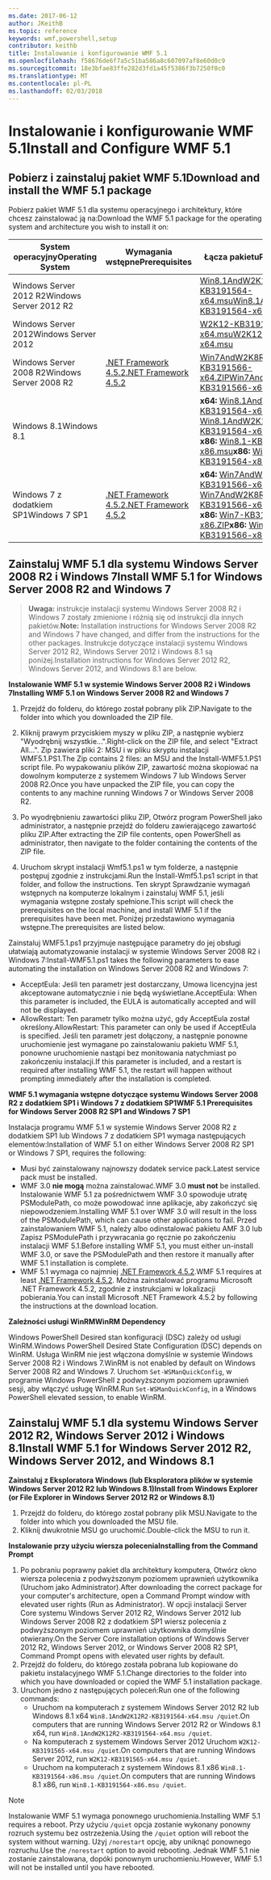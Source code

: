 ```yaml
---
ms.date: 2017-06-12
author: JKeithB
ms.topic: reference
keywords: wmf,powershell,setup
contributor: keithb
title: Instalowanie i konfigurowanie WMF 5.1
ms.openlocfilehash: f58676de6f7a5c51ba586a8c607097af8e60d0c9
ms.sourcegitcommit: 18e3bfae83ffe282d3fd1a45f5386f3b7250f0c0
ms.translationtype: MT
ms.contentlocale: pl-PL
ms.lasthandoff: 02/03/2018
---
```

# <a name="install-and-configure-wmf-51"></a><span data-ttu-id="84be0-103">Instalowanie i konfigurowanie WMF 5.1</span><span class="sxs-lookup"><span data-stu-id="84be0-103">Install and Configure WMF 5.1</span></span> #


## <a name="download-and-install-the-wmf-51-package"></a><span data-ttu-id="84be0-104">Pobierz i zainstaluj pakiet WMF 5.1</span><span class="sxs-lookup"><span data-stu-id="84be0-104">Download and install the WMF 5.1 package</span></span>

<span data-ttu-id="84be0-105">Pobierz pakiet WMF 5.1 dla systemu operacyjnego i architektury, które chcesz zainstalować ją na:</span><span class="sxs-lookup"><span data-stu-id="84be0-105">Download the WMF 5.1 package for the operating system and architecture you wish to install it on:</span></span>

| <span data-ttu-id="84be0-106">System operacyjny</span><span class="sxs-lookup"><span data-stu-id="84be0-106">Operating System</span></span>       | <span data-ttu-id="84be0-107">Wymagania wstępne</span><span class="sxs-lookup"><span data-stu-id="84be0-107">Prerequisites</span></span>           | <span data-ttu-id="84be0-108">Łącza pakietu</span><span class="sxs-lookup"><span data-stu-id="84be0-108">Package Links</span></span>                          |
|------------------------|-------------------------|----------------------------------------|
| <span data-ttu-id="84be0-109">Windows Server 2012 R2</span><span class="sxs-lookup"><span data-stu-id="84be0-109">Windows Server 2012 R2</span></span> |                         | <span data-ttu-id="84be0-110">[Win8.1AndW2K12R2-KB3191564-x64.msu][]</span><span class="sxs-lookup"><span data-stu-id="84be0-110">[Win8.1AndW2K12R2-KB3191564-x64.msu][]</span></span> |
| <span data-ttu-id="84be0-111">Windows Server 2012</span><span class="sxs-lookup"><span data-stu-id="84be0-111">Windows Server 2012</span></span>    |                         | <span data-ttu-id="84be0-112">[W2K12-KB3191565-x64.msu][]</span><span class="sxs-lookup"><span data-stu-id="84be0-112">[W2K12-KB3191565-x64.msu][]</span></span>            |
| <span data-ttu-id="84be0-113">Windows Server 2008 R2</span><span class="sxs-lookup"><span data-stu-id="84be0-113">Windows Server 2008 R2</span></span> | <span data-ttu-id="84be0-114">[.NET Framework 4.5.2][]</span><span class="sxs-lookup"><span data-stu-id="84be0-114">[.NET Framework 4.5.2][]</span></span>| <span data-ttu-id="84be0-115">[Win7AndW2K8R2-KB3191566-x64.ZIP][]</span><span class="sxs-lookup"><span data-stu-id="84be0-115">[Win7AndW2K8R2-KB3191566-x64.ZIP][]</span></span>    |
| <span data-ttu-id="84be0-116">Windows 8.1</span><span class="sxs-lookup"><span data-stu-id="84be0-116">Windows 8.1</span></span>            |                         | <span data-ttu-id="84be0-117">**x64:** [Win8.1AndW2K12R2-KB3191564-x64.msu][]</span><span class="sxs-lookup"><span data-stu-id="84be0-117">**x64:** [Win8.1AndW2K12R2-KB3191564-x64.msu][]</span></span></br><span data-ttu-id="84be0-118">**x86:** [Win8.1-KB3191564-x86.msu][]</span><span class="sxs-lookup"><span data-stu-id="84be0-118">**x86:** [Win8.1-KB3191564-x86.msu][]</span></span> |
| <span data-ttu-id="84be0-119">Windows 7 z dodatkiem SP1</span><span class="sxs-lookup"><span data-stu-id="84be0-119">Windows 7 SP1</span></span>          | <span data-ttu-id="84be0-120">[.NET Framework 4.5.2][]</span><span class="sxs-lookup"><span data-stu-id="84be0-120">[.NET Framework 4.5.2][]</span></span>| <span data-ttu-id="84be0-121">**x64:** [Win7AndW2K8R2-KB3191566-x64.ZIP][]</span><span class="sxs-lookup"><span data-stu-id="84be0-121">**x64:** [Win7AndW2K8R2-KB3191566-x64.ZIP][]</span></span></br><span data-ttu-id="84be0-122">**x86:** [Win7-KB3191566-x86.ZIP][]</span><span class="sxs-lookup"><span data-stu-id="84be0-122">**x86:** [Win7-KB3191566-x86.ZIP][]</span></span> |

[.NET Framework 4.5.2]: https://www.microsoft.com/download/details.aspx?id=42642
[W2K12-KB3191565-x64.msu]: https://go.microsoft.com/fwlink/?linkid=839513
[Win7-KB3191566-x86.ZIP]: https://go.microsoft.com/fwlink/?linkid=839522
[Win7AndW2K8R2-KB3191566-x64.ZIP]: https://go.microsoft.com/fwlink/?linkid=839523
[Win8.1-KB3191564-x86.msu]: https://go.microsoft.com/fwlink/?linkid=839521
[Win8.1AndW2K12R2-KB3191564-x64.msu]: https://go.microsoft.com/fwlink/?linkid=839516

## <a name="install-wmf-51-for-windows-server-2008-r2-and-windows-7"></a><span data-ttu-id="84be0-129">Zainstaluj WMF 5.1 dla systemu Windows Server 2008 R2 i Windows 7</span><span class="sxs-lookup"><span data-stu-id="84be0-129">Install WMF 5.1 for Windows Server 2008 R2 and Windows 7</span></span>

> <span data-ttu-id="84be0-130">**Uwaga:** instrukcje instalacji systemu Windows Server 2008 R2 i Windows 7 zostały zmienione i różnią się od instrukcji dla innych pakietów.</span><span class="sxs-lookup"><span data-stu-id="84be0-130">**Note:** Installation instructions for Windows Server 2008 R2 and Windows 7 have changed, and differ from the instructions for the other packages.</span></span> <span data-ttu-id="84be0-131">Instrukcje dotyczące instalacji systemu Windows Server 2012 R2, Windows Server 2012 i Windows 8.1 są poniżej.</span><span class="sxs-lookup"><span data-stu-id="84be0-131">Installation instructions for Windows Server 2012 R2, Windows Server 2012, and Windows 8.1 are below.</span></span>

<span data-ttu-id="84be0-132">**Instalowanie WMF 5.1 w systemie Windows Server 2008 R2 i Windows 7**</span><span class="sxs-lookup"><span data-stu-id="84be0-132">**Installing WMF 5.1 on Windows Server 2008 R2 and Windows 7**</span></span>

1. <span data-ttu-id="84be0-133">Przejdź do folderu, do którego został pobrany plik ZIP.</span><span class="sxs-lookup"><span data-stu-id="84be0-133">Navigate to the folder into which you downloaded the ZIP file.</span></span>

2. <span data-ttu-id="84be0-134">Kliknij prawym przyciskiem myszy w pliku ZIP, a następnie wybierz "Wyodrębnij wszystkie...".</span><span class="sxs-lookup"><span data-stu-id="84be0-134">Right-click on the ZIP file, and select "Extract All...".</span></span> <span data-ttu-id="84be0-135">Zip zawiera pliki 2: MSU i w pliku skryptu instalacji WMF5.1.PS1.</span><span class="sxs-lookup"><span data-stu-id="84be0-135">The Zip contains 2 files: an MSU and the Install-WMF5.1.PS1 script file.</span></span>
<span data-ttu-id="84be0-136">Po wypakowaniu plików ZIP, zawartość można skopiować na dowolnym komputerze z systemem Windows 7 lub Windows Server 2008 R2.</span><span class="sxs-lookup"><span data-stu-id="84be0-136">Once you have unpacked the ZIP file, you can copy the contents to any machine running Windows 7 or Windows Server 2008 R2.</span></span>

3. <span data-ttu-id="84be0-137">Po wyodrębnieniu zawartości pliku ZIP, Otwórz program PowerShell jako administrator, a następnie przejdź do folderu zawierającego zawartość pliku ZIP.</span><span class="sxs-lookup"><span data-stu-id="84be0-137">After extracting the ZIP file contents, open PowerShell as administrator, then navigate to the folder containing the contents of the ZIP file.</span></span>

4. <span data-ttu-id="84be0-138">Uruchom skrypt instalacji Wmf5.1.ps1 w tym folderze, a następnie postępuj zgodnie z instrukcjami.</span><span class="sxs-lookup"><span data-stu-id="84be0-138">Run the Install-Wmf5.1.ps1 script in that folder, and follow the instructions.</span></span> <span data-ttu-id="84be0-139">Ten skrypt Sprawdzanie wymagań wstępnych na komputerze lokalnym i zainstaluj WMF 5.1, jeśli wymagania wstępne zostały spełnione.</span><span class="sxs-lookup"><span data-stu-id="84be0-139">This script will check the prerequisites on the local machine, and install WMF 5.1 if the prerequisites have been met.</span></span> <span data-ttu-id="84be0-140">Poniżej przedstawiono wymagania wstępne.</span><span class="sxs-lookup"><span data-stu-id="84be0-140">The prerequisites are listed below.</span></span>

<span data-ttu-id="84be0-141">Zainstaluj WMF5.1.ps1 przyjmuje następujące parametry do jej obsługi ułatwiają automatyzowanie instalacji w systemie Windows Server 2008 R2 i Windows 7:</span><span class="sxs-lookup"><span data-stu-id="84be0-141">Install-WMF5.1.ps1 takes the following parameters to ease automating the installation on Windows Server 2008 R2 and Windows 7:</span></span>

- <span data-ttu-id="84be0-142">AcceptEula: Jeśli ten parametr jest dostarczany, Umowa licencyjna jest akceptowane automatycznie i nie będą wyświetlane.</span><span class="sxs-lookup"><span data-stu-id="84be0-142">AcceptEula: When this parameter is included, the EULA is automatically accepted and will not be displayed.</span></span>
- <span data-ttu-id="84be0-143">AllowRestart: Ten parametr tylko można użyć, gdy AcceptEula został określony.</span><span class="sxs-lookup"><span data-stu-id="84be0-143">AllowRestart: This parameter can only be used if AcceptEula is specified.</span></span> <span data-ttu-id="84be0-144">Jeśli ten parametr jest dołączony, a następnie ponowne uruchomienie jest wymagane po zainstalowaniu pakietu WMF 5.1, ponowne uruchomienie nastąpi bez monitowania natychmiast po zakończeniu instalacji.</span><span class="sxs-lookup"><span data-stu-id="84be0-144">If this parameter is included, and a restart is required after installing WMF 5.1, the restart will happen without prompting immediately after the installation is completed.</span></span>

<span data-ttu-id="84be0-145">**WMF 5.1 wymagania wstępne dotyczące systemu Windows Server 2008 R2 z dodatkiem SP1 i Windows 7 z dodatkiem SP1**</span><span class="sxs-lookup"><span data-stu-id="84be0-145">**WMF 5.1 Prerequisites for Windows Server 2008 R2 SP1 and Windows 7 SP1**</span></span>

<span data-ttu-id="84be0-146">Instalacja programu WMF 5.1 w systemie Windows Server 2008 R2 z dodatkiem SP1 lub Windows 7 z dodatkiem SP1 wymaga następujących elementów:</span><span class="sxs-lookup"><span data-stu-id="84be0-146">Installation of WMF 5.1 on either Windows Server 2008 R2 SP1 or Windows 7 SP1, requires the following:</span></span>
- <span data-ttu-id="84be0-147">Musi być zainstalowany najnowszy dodatek service pack.</span><span class="sxs-lookup"><span data-stu-id="84be0-147">Latest service pack must be installed.</span></span>
- <span data-ttu-id="84be0-148">WMF 3.0 **nie mogą** można zainstalować.</span><span class="sxs-lookup"><span data-stu-id="84be0-148">WMF 3.0 **must not** be installed.</span></span> <span data-ttu-id="84be0-149">Instalowanie WMF 5.1 za pośrednictwem WMF 3.0 spowoduje utratę PSModulePath, co może powodować inne aplikacje, aby zakończyć się niepowodzeniem.</span><span class="sxs-lookup"><span data-stu-id="84be0-149">Installing WMF 5.1 over WMF 3.0 will result in the loss of the PSModulePath, which can cause other applications to fail.</span></span> <span data-ttu-id="84be0-150">Przed zainstalowaniem WMF 5.1, należy albo odinstalować pakietu AMF 3.0 lub Zapisz PSModulePath i przywracania go ręcznie po zakończeniu instalacji WMF 5.1.</span><span class="sxs-lookup"><span data-stu-id="84be0-150">Before installing WMF 5.1, you must either un-install WMF 3.0, or save the PSModulePath and then restore it manually after WMF 5.1 installation is complete.</span></span>
- <span data-ttu-id="84be0-151">WMF 5.1 wymaga co najmniej [.NET Framework 4.5.2](https://www.microsoft.com/en-ca/download/details.aspx?id=42642).</span><span class="sxs-lookup"><span data-stu-id="84be0-151">WMF 5.1 requires at least [.NET Framework 4.5.2](https://www.microsoft.com/en-ca/download/details.aspx?id=42642).</span></span>
<span data-ttu-id="84be0-152">Można zainstalować programu Microsoft .NET Framework 4.5.2, zgodnie z instrukcjami w lokalizacji pobierania.</span><span class="sxs-lookup"><span data-stu-id="84be0-152">You can install Microsoft .NET Framework 4.5.2 by following the instructions at the download location.</span></span>

<span data-ttu-id="84be0-153">**Zależności usługi WinRM**</span><span class="sxs-lookup"><span data-stu-id="84be0-153">**WinRM Dependency**</span></span>

<span data-ttu-id="84be0-154">Windows PowerShell Desired stan konfiguracji (DSC) zależy od usługi WinRM.</span><span class="sxs-lookup"><span data-stu-id="84be0-154">Windows PowerShell Desired State Configuration (DSC) depends on WinRM.</span></span>
<span data-ttu-id="84be0-155">Usługa WinRM nie jest włączona domyślnie w systemie Windows Server 2008 R2 i Windows 7.</span><span class="sxs-lookup"><span data-stu-id="84be0-155">WinRM is not enabled by default on Windows Server 2008 R2 and Windows 7.</span></span>
<span data-ttu-id="84be0-156">Uruchom `Set-WSManQuickConfig`, w programie Windows PowerShell z podwyższonym poziomem uprawnień sesji, aby włączyć usługę WinRM.</span><span class="sxs-lookup"><span data-stu-id="84be0-156">Run `Set-WSManQuickConfig`, in a Windows PowerShell elevated session, to enable WinRM.</span></span>


## <a name="install-wmf-51-for-windows-server-2012-r2-windows-server-2012-and-windows-81"></a><span data-ttu-id="84be0-157">Zainstaluj WMF 5.1 dla systemu Windows Server 2012 R2, Windows Server 2012 i Windows 8.1</span><span class="sxs-lookup"><span data-stu-id="84be0-157">Install WMF 5.1 for Windows Server 2012 R2, Windows Server 2012, and Windows 8.1</span></span>
<span data-ttu-id="84be0-158">**Zainstaluj z Eksploratora Windows (lub Eksploratora plików w systemie Windows Server 2012 R2 lub Windows 8.1)**</span><span class="sxs-lookup"><span data-stu-id="84be0-158">**Install from Windows Explorer (or File Explorer in Windows Server 2012 R2 or Windows 8.1)**</span></span>

1. <span data-ttu-id="84be0-159">Przejdź do folderu, do którego został pobrany plik MSU.</span><span class="sxs-lookup"><span data-stu-id="84be0-159">Navigate to the folder into which you downloaded the MSU file.</span></span>
2. <span data-ttu-id="84be0-160">Kliknij dwukrotnie MSU go uruchomić.</span><span class="sxs-lookup"><span data-stu-id="84be0-160">Double-click the MSU to run it.</span></span>

<span data-ttu-id="84be0-161">**Instalowanie przy użyciu wiersza polecenia**</span><span class="sxs-lookup"><span data-stu-id="84be0-161">**Installing from the Command Prompt**</span></span>

1. <span data-ttu-id="84be0-162">Po pobraniu poprawny pakiet dla architektury komputera, Otwórz okno wiersza polecenia z podwyższonym poziomem uprawnień użytkownika (Uruchom jako Administrator).</span><span class="sxs-lookup"><span data-stu-id="84be0-162">After downloading the correct package for your computer's architecture, open a Command Prompt window with elevated user rights (Run as Administrator).</span></span> <span data-ttu-id="84be0-163">W opcji instalacji Server Core systemu Windows Server 2012 R2, Windows Server 2012 lub Windows Server 2008 R2 z dodatkiem SP1 wiersz polecenia z podwyższonym poziomem uprawnień użytkownika domyślnie otwierany.</span><span class="sxs-lookup"><span data-stu-id="84be0-163">On the Server Core installation options of Windows Server 2012 R2, Windows Server 2012, or Windows Server 2008 R2 SP1, Command Prompt opens with elevated user rights by default.</span></span>
2. <span data-ttu-id="84be0-164">Przejdź do folderu, do którego została pobrana lub kopiowane do pakietu instalacyjnego WMF 5.1.</span><span class="sxs-lookup"><span data-stu-id="84be0-164">Change directories to the folder into which you have downloaded or copied the WMF 5.1 installation package.</span></span>
3. <span data-ttu-id="84be0-165">Uruchom jedno z następujących poleceń:</span><span class="sxs-lookup"><span data-stu-id="84be0-165">Run one of the following commands:</span></span>
   - <span data-ttu-id="84be0-166">Uruchom na komputerach z systemem Windows Server 2012 R2 lub Windows 8.1 x64 `Win8.1AndW2K12R2-KB3191564-x64.msu /quiet`.</span><span class="sxs-lookup"><span data-stu-id="84be0-166">On computers that are running Windows Server 2012 R2 or Windows 8.1 x64, run `Win8.1AndW2K12R2-KB3191564-x64.msu /quiet`.</span></span>
   - <span data-ttu-id="84be0-167">Na komputerach z systemem Windows Server 2012 Uruchom `W2K12-KB3191565-x64.msu /quiet`.</span><span class="sxs-lookup"><span data-stu-id="84be0-167">On computers that are running Windows Server 2012, run `W2K12-KB3191565-x64.msu /quiet`.</span></span>
   - <span data-ttu-id="84be0-168">Uruchom na komputerach z systemem Windows 8.1 x86 `Win8.1-KB3191564-x86.msu /quiet`.</span><span class="sxs-lookup"><span data-stu-id="84be0-168">On computers that are running Windows 8.1 x86, run `Win8.1-KB3191564-x86.msu /quiet`.</span></span>

> [!NOTE]
> <span data-ttu-id="84be0-169">Instalowanie WMF 5.1 wymaga ponownego uruchomienia.</span><span class="sxs-lookup"><span data-stu-id="84be0-169">Installing WMF 5.1 requires a reboot.</span></span> <span data-ttu-id="84be0-170">Przy użyciu `/quiet` opcja zostanie wykonany ponowny rozruch systemu bez ostrzeżenia.</span><span class="sxs-lookup"><span data-stu-id="84be0-170">Using the `/quiet` option will reboot the system without warning.</span></span>
> <span data-ttu-id="84be0-171">Użyj `/norestart` opcję, aby uniknąć ponownego rozruchu.</span><span class="sxs-lookup"><span data-stu-id="84be0-171">Use the `/norestart` option to avoid rebooting.</span></span> <span data-ttu-id="84be0-172">Jednak WMF 5.1 nie zostanie zainstalowana, dopóki ponownym uruchomieniu.</span><span class="sxs-lookup"><span data-stu-id="84be0-172">However, WMF 5.1 will not be installed until you have rebooted.</span></span>